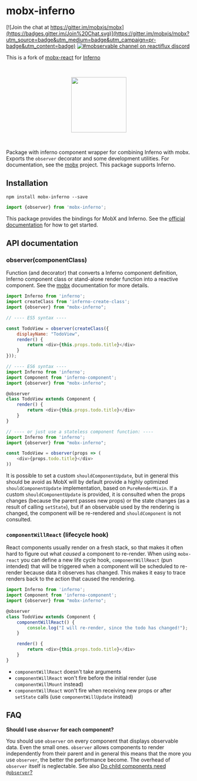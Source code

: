 # mobx-inferno

[![Join the chat at https://gitter.im/mobxjs/mobx](https://badges.gitter.im/Join%20Chat.svg)](https://gitter.im/mobxjs/mobx?utm_source=badge&utm_medium=badge&utm_campaign=pr-badge&utm_content=badge)
[![#mobservable channel on reactiflux discord](https://img.shields.io/badge/discord-%23mobx%20%40reactiflux-blue.svg)](https://discord.gg/0ZcbPKXt5bYAa2J1)

This is a fork of [mobx-react](https://github.com/mobxjs/mobx-react) for [Inferno](https://github.com/trueadm/inferno)

<p>&nbsp;</p>
<p align="center"><img src="http://infernojs.org/img/inferno.png" width="150px"></p>
<p>&nbsp;</p>

Package with inferno component wrapper for combining Inferno with mobx.
Exports the `observer` decorator and some development utilities.
For documentation, see the [mobx](https://mobxjs.github.io/mobx) project.
This package supports Inferno.

## Installation

`npm install mobx-inferno --save`

```javascript
import {observer} from 'mobx-inferno';
```

This package provides the bindings for MobX and Inferno.
See the [official documentation](http://mobxjs.github.io/mobx/intro/overview.html) for how to get started.

## API documentation

### observer(componentClass)

Function (and decorator) that converts a Inferno component definition, Inferno component class or stand-alone render function into a reactive component.
See the [mobx](https://mobxjs.github.io/mobx/refguide/observer-component.html) documentation for more details.

```javascript
import Inferno from 'inferno';
import createClass from 'inferno-create-class';
import {observer} from "mobx-inferno";

// ---- ES5 syntax ----

const TodoView = observer(createClass({
    displayName: "TodoView",
    render() {
        return <div>{this.props.todo.title}</div>   
    }
}));

// ---- ES6 syntax ----
import Inferno from 'inferno';
import Component from 'inferno-component';
import {observer} from "mobx-inferno";

@observer 
class TodoView extends Component {
    render() {
        return <div>{this.props.todo.title}</div>   
    }   
}

// ---- or just use a stateless component function: ----
import Inferno from 'inferno';
import {observer} from "mobx-inferno";

const TodoView = observer(props => (
    <div>{props.todo.title}</div>
))
```

It is possible to set a custom `shouldComponentUpdate`, but in general this should be avoid as MobX will by default provide a highly optimized `shouldComponentUpdate` implementation, based on `PureRenderMixin`.
If a custom `shouldComponentUpdate` is provided, it is consulted when the props changes (because the parent passes new props) or the state changes (as a result of calling `setState`), but if an observable used by the rendering is changed, the component will be re-rendered and `shouldComponent` is not consulted. 

### `componentWillReact` (lifecycle hook)

React components usually render on a fresh stack, so that makes it often hard to figure out what _caused_ a component to re-render.
When using `mobx-react` you can define a new life cycle hook, `componentWillReact` (pun intended) that will be triggered when a component will be scheduled to re-render because
data it observes has changed. This makes it easy to trace renders back to the action that caused the rendering.

```javascript
import Inferno from 'inferno';
import Component from 'inferno-component';
import {observer} from "mobx-inferno";

@observer 
class TodoView extends Component {
    componentWillReact() {
        console.log("I will re-render, since the todo has changed!");    
    }

    render() {
        return <div>{this.props.todo.title}</div>   
    }   
}
```

* `componentWillReact` doesn't take arguments
* `componentWillReact` won't fire before the initial render (use `componentWillMount` instead)
* `componentWillReact` won't fire when receiving new props or after `setState` calls (use `componentWillUpdate` instead)


## FAQ

**Should I use `observer` for each component?**

You should use `observer` on every component that displays observable data. 
Even the small ones. `observer` allows components to render independently from their parent and in general this means that
the more you use `observer`, the better the performance become.
The overhead of `observer` itself is neglectable.
See also [Do child components need `@observer`?](https://github.com/mobxjs/mobx/issues/101)


